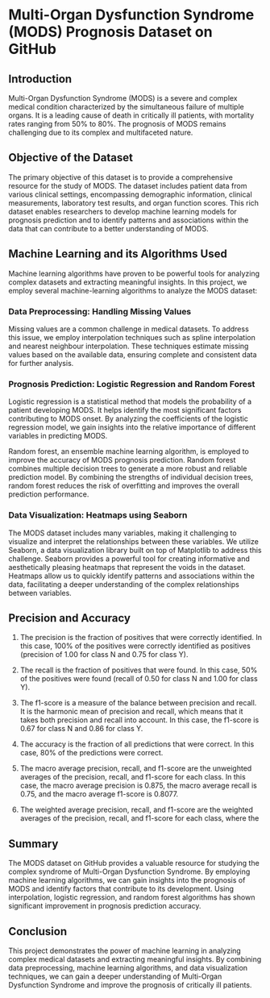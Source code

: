 # Multi-Organ Dysfunction Syndrome (MODS) Prognosis Dataset on GitHub

## Introduction

Multi-Organ Dysfunction Syndrome (MODS) is a severe and complex medical condition characterized by the simultaneous failure of multiple organs. It is a leading cause of death in critically ill patients, with mortality rates ranging from 50% to 80%. The prognosis of MODS remains challenging due to its complex and multifaceted nature.

## Objective of the Dataset

The primary objective of this dataset is to provide a comprehensive resource for the study of MODS. The dataset includes patient data from various clinical settings, encompassing demographic information, clinical measurements, laboratory test results, and organ function scores. This rich dataset enables researchers to develop machine learning models for prognosis prediction and to identify patterns and associations within the data that can contribute to a better understanding of MODS.

## Machine Learning and its Algorithms Used

Machine learning algorithms have proven to be powerful tools for analyzing complex datasets and extracting meaningful insights. In this project, we employ several machine-learning algorithms to analyze the MODS dataset:

### Data Preprocessing: Handling Missing Values

Missing values are a common challenge in medical datasets. To address this issue, we employ interpolation techniques such as spline interpolation and nearest neighbour interpolation. These techniques estimate missing values based on the available data, ensuring complete and consistent data for further analysis.

### Prognosis Prediction: Logistic Regression and Random Forest

Logistic regression is a statistical method that models the probability of a patient developing MODS. It helps identify the most significant factors contributing to MODS onset. By analyzing the coefficients of the logistic regression model, we gain insights into the relative importance of different variables in predicting MODS.

Random forest, an ensemble machine learning algorithm, is employed to improve the accuracy of MODS prognosis prediction. Random forest combines multiple decision trees to generate a more robust and reliable prediction model. By combining the strengths of individual decision trees, random forest reduces the risk of overfitting and improves the overall prediction performance.

### Data Visualization: Heatmaps using Seaborn

The MODS dataset includes many variables, making it challenging to visualize and interpret the relationships between these variables. We utilize Seaborn, a data visualization library built on top of Matplotlib to address this challenge. Seaborn provides a powerful tool for creating informative and aesthetically pleasing heatmaps that represent the voids in the dataset. Heatmaps allow us to quickly identify patterns and associations within the data, facilitating a deeper understanding of the complex relationships between variables.

## Precision and Accuracy

1) The precision is the fraction of positives that were correctly identified. In this case, 100% of the positives were correctly identified as positives (precision of 1.00 
   for class N and 0.75 for class Y).

2) The recall is the fraction of positives that were found. In this case, 50% of the positives were found (recall of 0.50 for class N and 1.00 for class Y).

3) The f1-score is a measure of the balance between precision and recall. It is the harmonic mean of precision and recall, which means that it takes both precision and 
   recall into account. In this case, the f1-score is 0.67 for class N and 0.86 for class Y.

4) The accuracy is the fraction of all predictions that were correct. In this case, 80% of the predictions were correct.

5) The macro average precision, recall, and f1-score are the unweighted averages of the precision, recall, and f1-score for each class. In this case, the macro average 
   precision is 0.875, the macro average recall is 0.75, and the macro average f1-score is 0.8077.

6) The weighted average precision, recall, and f1-score are the weighted averages of the precision, recall, and f1-score for each class, where the 

## Summary

The MODS dataset on GitHub provides a valuable resource for studying the complex syndrome of Multi-Organ Dysfunction Syndrome. By employing machine learning algorithms, we can gain insights into the prognosis of MODS and identify factors that contribute to its development. Using interpolation, logistic regression, and random forest algorithms has shown significant improvement in prognosis prediction accuracy. 

## Conclusion

This project demonstrates the power of machine learning in analyzing complex medical datasets and extracting meaningful insights. By combining data preprocessing, machine learning algorithms, and data visualization techniques, we can gain a deeper understanding of Multi-Organ Dysfunction Syndrome and improve the prognosis of critically ill patients.
